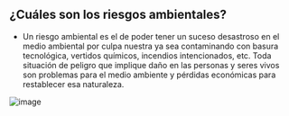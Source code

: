 ## ¿Cuáles son los riesgos ambientales?

 - Un riesgo ambiental es el de poder tener un suceso desastroso en el medio ambiental por culpa nuestra ya sea contaminando con basura tecnológica, vertidos químicos, incendios intencionados, etc. Toda situación de peligro que implique daño en las personas y seres vivos son problemas para el medio ambiente y pérdidas económicas para restablecer esa naturaleza.
 
 ![image](MedioAmbiente./datos/basura.png)




